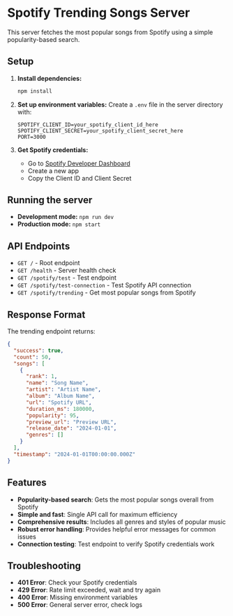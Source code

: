 # Spotify Trending Songs Server

This server fetches the most popular songs from Spotify using a simple popularity-based search.

## Setup

1. **Install dependencies:**
   ```bash
   npm install
   ```

2. **Set up environment variables:**
   Create a `.env` file in the server directory with:
   ```
   SPOTIFY_CLIENT_ID=your_spotify_client_id_here
   SPOTIFY_CLIENT_SECRET=your_spotify_client_secret_here
   PORT=3000
   ```

3. **Get Spotify credentials:**
   - Go to [Spotify Developer Dashboard](https://developer.spotify.com/dashboard)
   - Create a new app
   - Copy the Client ID and Client Secret

## Running the server

- **Development mode:** `npm run dev`
- **Production mode:** `npm start`

## API Endpoints

- `GET /` - Root endpoint
- `GET /health` - Server health check
- `GET /spotify/test` - Test endpoint
- `GET /spotify/test-connection` - Test Spotify API connection
- `GET /spotify/trending` - Get most popular songs from Spotify

## Response Format

The trending endpoint returns:
```json
{
  "success": true,
  "count": 50,
  "songs": [
    {
      "rank": 1,
      "name": "Song Name",
      "artist": "Artist Name",
      "album": "Album Name",
      "url": "Spotify URL",
      "duration_ms": 180000,
      "popularity": 95,
      "preview_url": "Preview URL",
      "release_date": "2024-01-01",
      "genres": []
    }
  ],
  "timestamp": "2024-01-01T00:00:00.000Z"
}
```

## Features

- **Popularity-based search**: Gets the most popular songs overall from Spotify
- **Simple and fast**: Single API call for maximum efficiency
- **Comprehensive results**: Includes all genres and styles of popular music
- **Robust error handling**: Provides helpful error messages for common issues
- **Connection testing**: Test endpoint to verify Spotify credentials work

## Troubleshooting

- **401 Error**: Check your Spotify credentials
- **429 Error**: Rate limit exceeded, wait and try again
- **400 Error**: Missing environment variables
- **500 Error**: General server error, check logs

